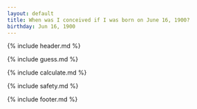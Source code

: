 ```yaml
---
layout: default
title: When was I conceived if I was born on June 16, 1900?
birthday: Jun 16, 1900
---
```


{% include header.md %}

{% include guess.md %}

{% include calculate.md %}

{% include safety.md %}

{% include footer.md %}




